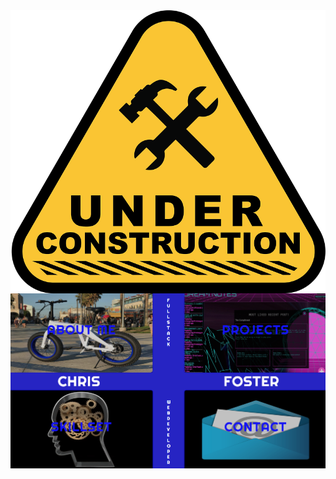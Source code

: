<html background=#000000>
<body background=#000000 width=100%>
<img align=center src='./readmefiles/construction.png'>
<img src='./readmefiles/screenshot.png'>
</body>
</html>